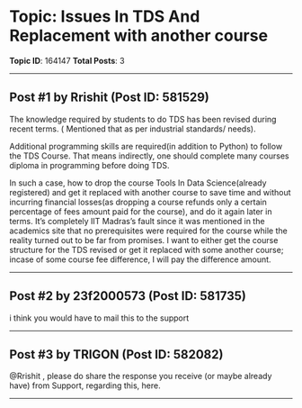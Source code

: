 # Topic: Issues In TDS And Replacement with another course
**Topic ID**: 164147
**Total Posts**: 3

---

## Post #1 by Rrishit (Post ID: 581529)
The knowledge required by students to do TDS has been revised during recent terms. ( Mentioned that as per industrial standards/ needs).


Additional programming skills are required(in addition to Python) to follow the TDS Course. That means indirectly, one should complete many courses diploma in programming before doing TDS.


In such a case, how to drop the course Tools In Data Science(already registered) and get it replaced with another course to save time and without incurring financial losses(as dropping a course refunds only a certain percentage of fees amount paid for the course), and do it again later in terms. It’s completely IIT Madras’s fault since it was mentioned in the academics site that no prerequisites were required for the course while the reality turned out to be far from promises. I want to either get the course structure for the TDS revised or get it replaced with some another course; incase of some course fee difference, I will pay the difference amount.

---

## Post #2 by 23f2000573 (Post ID: 581735)
i think you would have to mail this to the support

---

## Post #3 by TRIGON (Post ID: 582082)
@Rrishit
, please do share the response you receive (or maybe already have) from Support, regarding this, here.

---

